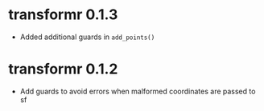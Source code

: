 # transformr 0.1.3

* Added additional guards in `add_points()`

# transformr 0.1.2

* Add guards to avoid errors when malformed coordinates are passed to sf
